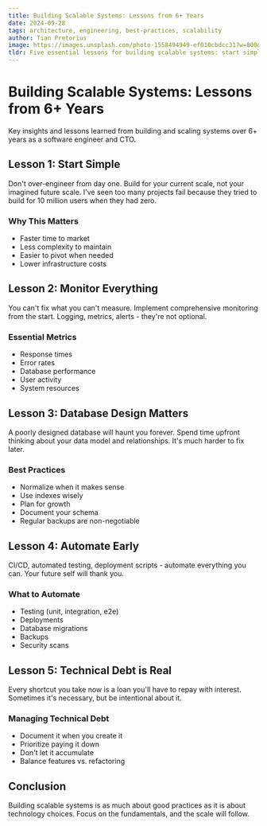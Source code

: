 ```yaml
---
title: Building Scalable Systems: Lessons from 6+ Years
date: 2024-09-28
tags: architecture, engineering, best-practices, scalability
author: Tian Pretorius
image: https://images.unsplash.com/photo-1558494949-ef010cbdcc31?w=800&h=500&fit=crop
tldr: Five essential lessons for building scalable systems: start simple, monitor everything, design databases carefully, automate early, and manage technical debt intentionally.
---
```


# Building Scalable Systems: Lessons from 6+ Years

Key insights and lessons learned from building and scaling systems over 6+ years as a software engineer and CTO.

## Lesson 1: Start Simple

Don't over-engineer from day one. Build for your current scale, not your imagined future scale. I've seen too many projects fail because they tried to build for 10 million users when they had zero.

### Why This Matters

- Faster time to market
- Less complexity to maintain
- Easier to pivot when needed
- Lower infrastructure costs

## Lesson 2: Monitor Everything

You can't fix what you can't measure. Implement comprehensive monitoring from the start. Logging, metrics, alerts - they're not optional.

### Essential Metrics

- Response times
- Error rates
- Database performance
- User activity
- System resources

## Lesson 3: Database Design Matters

A poorly designed database will haunt you forever. Spend time upfront thinking about your data model and relationships. It's much harder to fix later.

### Best Practices

- Normalize when it makes sense
- Use indexes wisely
- Plan for growth
- Document your schema
- Regular backups are non-negotiable

## Lesson 4: Automate Early

CI/CD, automated testing, deployment scripts - automate everything you can. Your future self will thank you.

### What to Automate

- Testing (unit, integration, e2e)
- Deployments
- Database migrations
- Backups
- Security scans

## Lesson 5: Technical Debt is Real

Every shortcut you take now is a loan you'll have to repay with interest. Sometimes it's necessary, but be intentional about it.

### Managing Technical Debt

- Document it when you create it
- Prioritize paying it down
- Don't let it accumulate
- Balance features vs. refactoring

## Conclusion

Building scalable systems is as much about good practices as it is about technology choices. Focus on the fundamentals, and the scale will follow.
